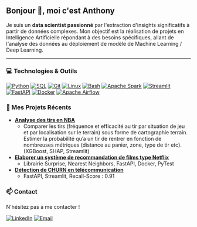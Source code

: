## Bonjour 👋, moi c'est Anthony

Je suis un **data scientist passionné** par l'extraction d'insights significatifs à partir de données complexes. Mon objectif est la réalisation de projets en Intelligence Artificielle répondant à des besoins spécifiques, allant de l'analyse des données au déploiement de modèle de Machine Learning / Deep Learning.

---
### 💻 Technologies & Outils

[![Python](https://img.shields.io/badge/Python-3776AB?style=for-the-badge&logo=python&logoColor=white)](https://www.python.org/)
[![SQL](https://img.shields.io/badge/SQL-4479A1?style=for-the-badge&logo=postgresql&logoColor=white)](https://www.postgresql.org/)
[![Git](https://img.shields.io/badge/Git-F05032?style=for-the-badge&logo=git&logoColor=white)](https://git-scm.com/)
[![Linux](https://img.shields.io/badge/Linux-FCC624?style=for-the-badge&logo=linux&logoColor=black)](https://www.linux.org/)
[![Bash](https://img.shields.io/badge/Bash-4EAA25?style=for-the-badge&logo=gnubash&logoColor=white)](https://www.gnu.org/software/bash/)
[![Apache Spark](https://img.shields.io/badge/Apache%20Spark-E25A1C?style=for-the-badge&logo=apachespark&logoColor=white)](https://spark.apache.org/)
[![Streamlit](https://img.shields.io/badge/Streamlit-FF4B4B?style=for-the-badge&logo=streamlit&logoColor=white)](https://streamlit.io/)
[![FastAPI](https://img.shields.io/badge/FastAPI-009688?style=for-the-badge&logo=fastapi&logoColor=white)](https://fastapi.tiangolo.com/)
[![Docker](https://img.shields.io/badge/Docker-2496ED?style=for-the-badge&logo=docker&logoColor=white)](https://www.docker.com/)
[![Apache Airflow](https://img.shields.io/badge/Apache%20Airflow-017CEE?style=for-the-badge&logo=apacheairflow&logoColor=white)](https://airflow.apache.org/)


### 🚀 Mes Projets Récents

-   **[Analyse des tirs en NBA](https://github.com/anthoferre/MSPy-NBA)**
    * Comparer les tirs (fréquence et efficacité au tir par situation de jeu et par localisation sur le terrain) sous forme de cartographie terrain. Estimer la probabilité qu’a un tir de rentrer en fonction de nombreuses métriques (distance au panier, zone, type de tir etc). (XGBoost, SHAP, Streamlit)
-   **[Elaborer un système de recommandation de films type Netflix](https://github.com/anthoferre/mai23_continu_mlops_recommandation_films)**
    * Librairie Surprise, Nearest Neighbors, FastAPI, Docker, PyTest
-   **[Détection de CHURN en télécommunication](https://github.com/anthoferre/telco_customer_churn)**
    * FastAPI, Streamlit, Recall-Score : 0.91

### 📫 Contact

N'hésitez pas à me contacter !

[![LinkedIn](https://img.shields.io/badge/LinkedIn-0077B5?style=for-the-badge&logo=linkedin&logoColor=white)](https://www.linkedin.com/in/anthony-ferre-6bb5b7172/)
[![Email](https://img.shields.io/badge/Email-D14836?style=for-the-badge&logo=gmail&logoColor=white)](mailto:anthonyferre35770@gmail.com)
